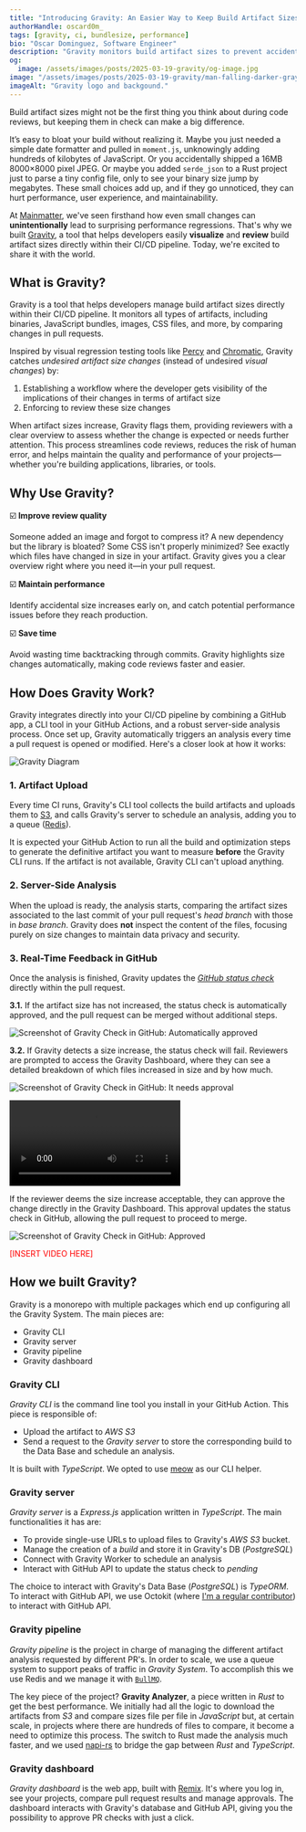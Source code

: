 ```yaml
---
title: "Introducing Gravity: An Easier Way to Keep Build Artifact Sizes Under Control"
authorHandle: oscard0m_
tags: [gravity, ci, bundlesize, performance]
bio: "Oscar Dominguez, Software Engineer"
description: "Gravity monitors build artifact sizes to prevent accidental increases – right in your CI pipeline."
og:
  image: /assets/images/posts/2025-03-19-gravity/og-image.jpg
image: "/assets/images/posts/2025-03-19-gravity/man-falling-darker-gray-logo.webp"
imageAlt: "Gravity logo and backgound."
---
```


Build artifact sizes might not be the first thing you think about during code reviews, but keeping them in check can make a big difference.

It’s easy to bloat your build without realizing it. Maybe you just needed a simple date formatter and pulled in `moment.js`, unknowingly adding hundreds of kilobytes of JavaScript. Or you accidentally shipped a 16MB 8000×8000 pixel JPEG. Or maybe you added `serde_json` to a Rust project just to parse a tiny config file, only to see your binary size jump by megabytes. These small choices add up, and if they go unnoticed, they can hurt performance, user experience, and maintainability.

At [Mainmatter](https://mainmatter.com), we've seen firsthand how even small changes can **unintentionally** lead to surprising performance regressions. That's why we built [Gravity](https://gravity.ci), a tool that helps developers easily **visualize** and **review** build artifact sizes directly within their CI/CD pipeline. Today, we're excited to share it with the world.

## What is Gravity?

Gravity is a tool that helps developers manage build artifact sizes directly within their CI/CD pipeline. It monitors all types of artifacts, including binaries, JavaScript bundles, images, CSS files, and more, by comparing changes in pull requests.

Inspired by visual regression testing tools like [Percy](https://percy.io/) and [Chromatic](https://www.chromatic.com/), Gravity catches _undesired artifact size changes_ (instead of undesired _visual changes_) by:

1. Establishing a workflow where the developer gets visibility of the implications of their changes in terms of artifact size
2. Enforcing to review these size changes

When artifact sizes increase, Gravity flags them, providing reviewers with a clear overview to assess whether the change is expected or needs further attention. This process streamlines code reviews, reduces the risk of human error, and helps maintain the quality and performance of your projects—whether you're building applications, libraries, or tools.

## Why Use Gravity?

☑️ **Improve review quality**

Someone added an image and forgot to compress it? A new dependency but the library is bloated? Some CSS isn't properly minimized? See exactly which files have changed in size in your artifact. Gravity gives you a clear overview right where you need it—in your pull request.

☑️ **Maintain performance**

Identify accidental size increases early on, and catch potential performance issues before they reach production.

☑️ **Save time**

Avoid wasting time backtracking through commits. Gravity highlights size changes automatically, making code reviews faster and easier.

## How Does Gravity Work?

Gravity integrates directly into your CI/CD pipeline by combining a GitHub app, a CLI tool in your GitHub Actions, and a robust server-side analysis process. Once set up, Gravity automatically triggers an analysis every time a pull request is opened or modified. Here's a closer look at how it works:

![Gravity Diagram](/assets/images/posts/2025-03-19-gravity/gravity-diagram.svg)

### 1. Artifact Upload

Every time CI runs, Gravity's CLI tool collects the build artifacts and uploads them to [S3](https://aws.amazon.com/s3/), and calls Gravity's server to schedule an analysis, adding you to a queue ([Redis](https://redis.io/)).

It is expected your GitHub Action to run all the build and optimization steps to generate the definitive artifact you want to measure **before** the Gravity CLI runs. If the artifact is not available, Gravity CLI can't upload anything.

### 2. Server-Side Analysis

When the upload is ready, the analysis starts, comparing the artifact sizes associated to the last commit of your pull request's _head branch_ with those in _base branch_. Gravity does **not** inspect the content of the files, focusing purely on size changes to maintain data privacy and security.

### 3. Real-Time Feedback in GitHub

Once the analysis is finished, Gravity updates the [_GitHub status check_](https://docs.github.com/en/pull-requests/collaborating-with-pull-requests/collaborating-on-repositories-with-code-quality-features/about-status-checks) directly within the pull request.

**3.1.** If the artifact size has not increased, the status check is automatically approved, and the pull request can be merged without additional steps.

![Screenshot of Gravity Check in GitHub: Automatically approved](/assets/images/posts/2025-03-19-gravity/automatically-approved.png)

**3.2.** If Gravity detects a size increase, the status check will fail. Reviewers are prompted to access the Gravity Dashboard, where they can see a detailed breakdown of which files increased in size and by how much.

![Screenshot of Gravity Check in GitHub: It needs approval](/assets/images/posts/2025-03-19-gravity/needs-approval.png)

![Approval page](/assets/images/posts/2025-03-19-gravity/approval-page.mp4#video)

If the reviewer deems the size increase acceptable, they can approve the change directly in the Gravity Dashboard. This approval updates the status check in GitHub, allowing the pull request to proceed to merge.

![Screenshot of Gravity Check in GitHub: Approved](/assets/images/posts/2025-03-19-gravity/approved.png)

<p style="color:red">[INSERT VIDEO HERE]<p>

## How we built Gravity?

Gravity is a monorepo with multiple packages which end up configuring all the Gravity System. The main pieces are:

- Gravity CLI
- Gravity server
- Gravity pipeline
- Gravity dashboard

### Gravity CLI

_Gravity CLI_ is the command line tool you install in your GitHub Action. This piece is responsible of:

- Upload the artifact to _AWS S3_
- Send a request to the _Gravity server_ to store the corresponding build to the Data Base and schedule an analysis.

It is built with _TypeScript_. We opted to use [meow](https://github.com/sindresorhus/meow) as our CLI helper.

### Gravity server

_Gravity server_ is a _Express.js_ application written in _TypeScript_. The main functionalities it has are:

- To provide single-use URLs to upload files to Gravity's _AWS S3_ bucket.
- Manage the creation of a _build_ and store it in Gravity's DB (_PostgreSQL_)
- Connect with Gravity Worker to schedule an analysis
- Interact with GitHub API to update the status check to _pending_

The choice to interact with Gravity's Data Base (_PostgreSQL_) is _TypeORM_. To interact with GitHub API, we use Octokit (where [I'm a regular contributor](https://github.com/orgs/octokit/people?query=oscard0m)) to interact with GitHub API.

### Gravity pipeline

_Gravity pipeline_ is the project in charge of managing the different artifact analysis requested by different PR's. In order to scale, we use a queue system to support peaks of traffic in _Gravity System_. To accomplish this we use Redis and we manage it with [`BullMQ`](https://docs.bullmq.io/).

The key piece of the project? **Gravity Analyzer**, a piece written in _Rust_ to get the best performance. We initially had all the logic to download the artifacts from _S3_ and compare sizes file per file in _JavaScript_ but, at certain scale, in projects where there are hundreds of files to compare, it become a need to optimize this process. The switch to Rust made the analysis much faster, and we used [napi-rs](https://napi.rs/) to bridge the gap between _Rust_ and _TypeScript_.

### Gravity dashboard

_Gravity dashboard_ is the web app, built with [Remix](https://remix.run/). It's where you log in, see your projects, compare pull request results and manage approvals. The dashboard interacts with Gravity's database and GitHub API, giving you the possibility to approve PR checks with just a click.
